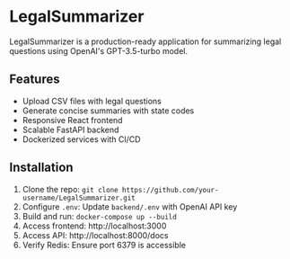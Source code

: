 # LegalSummarizer

LegalSummarizer is a production-ready application for summarizing legal questions using OpenAI's GPT-3.5-turbo model.

## Features
- Upload CSV files with legal questions
- Generate concise summaries with state codes
- Responsive React frontend
- Scalable FastAPI backend
- Dockerized services with CI/CD

## Installation
1. Clone the repo: `git clone https://github.com/your-username/LegalSummarizer.git`
2. Configure `.env`: Update `backend/.env` with OpenAI API key
3. Build and run: `docker-compose up --build`
4. Access frontend: http://localhost:3000
5. Access API: http://localhost:8000/docs
6. Verify Redis: Ensure port 6379 is accessible
